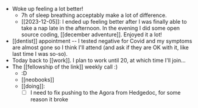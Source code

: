 - Woke up feeling a lot better!
  - 7h of sleep breathing acceptably make a lot of difference.
  - [[2023-12-05]]: I ended up feeling better after I was finally able to take a nap late in the afternoon. In the evening I did some open source coding, [[december adventure]]. Enjoyed it a lot!
- [[dentist]] appointment -- I tested negative for Covid and my symptoms are almost gone so I think I'll attend (and ask if they are OK with it, like last time I was so-so).
- Today back to [[work]]. I plan to work until 20, at which time I'll join...
- The [[fellowship of the link]] weekly call :)
  - :D
  - [[neobooks]]
  - [[doing]]: 
    - [ ] I need to fix pushing to the Agora from Hedgedoc, for some reason it broke 
